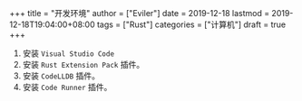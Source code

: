 +++
title = "开发环境"
author = ["Eviler"]
date = 2019-12-18
lastmod = 2019-12-18T19:04:00+08:00
tags = ["Rust"]
categories = ["计算机"]
draft = true
+++

1.  安装 `Visual Studio Code`
2.  安装 `Rust Extension Pack` 插件。
3.  安装 `CodeLLDB` 插件。
4.  安装 `Code Runner` 插件。
